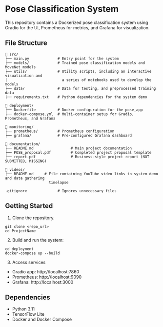 # Pose Classification System

This repository contains a Dockerized pose classification system using Gradio for the UI, Prometheus for metrics, and Grafana for visualization.

## File Structure

```plaintext
📁 src/
├── main.py             # Entry point for the system
├── models/             # Trained pose classification models and MoveNet models
├── utils/              # Utility scripts, including an interactive visualization and
|                         a series of notebooks used to develop the models
├── data/               # Data for testing, and preprocessed training data
├── requirements.txt    # Python dependencies for the system demo

📁 deployment/
├── Dockerfile          # Docker configuration for the pose_app
├── docker-compose.yml  # Multi-container setup for Gradio, Prometheus, and Grafana

📁 monitoring/
├── prometheus/         # Prometheus configuration
├── grafana/            # Pre-configured Grafana dashboard

📁 documentation/
├── README.md                 # Main project documentation
├── POSE_proposal.pdf         # Completed project proposal template
├── report.pdf                # Business-style project report (NOT SUBMITTED, MISSING)

📁 videos/
├── README.md     # File containing YouTube video links to system demo and data gathering
                    timelapse

.gitignore              # Ignores unnecessary files
```

## Getting Started

1. Clone the repository.
```
git clone <repo_url>
cd ProjectName
```
2. Build and run the system:
```
cd deployment
docker-compose up --build
```
3. Access services
- Gradio app: http://localhost:7860
- Prometheus: http://localhost:9090
- Grafana: http://localhost:3000

## Dependencies
- Python 3.11
- TensorFlow Lite
- Docker and Docker Compose